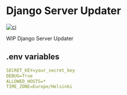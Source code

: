 # Django Server Updater

[![ci](https://github.com/JonneSaloranta/django-server-updater/actions/workflows/ci.yaml/badge.svg)](https://github.com/JonneSaloranta/django-server-updater/actions/workflows/ci.yaml)

WIP Django Server Updater

## .env variables

```yaml
SECRET_KEY=your_secret_key
DEBUG=True
ALLOWED_HOSTS=*
TIME_ZONE=Europe/Helsinki
```
